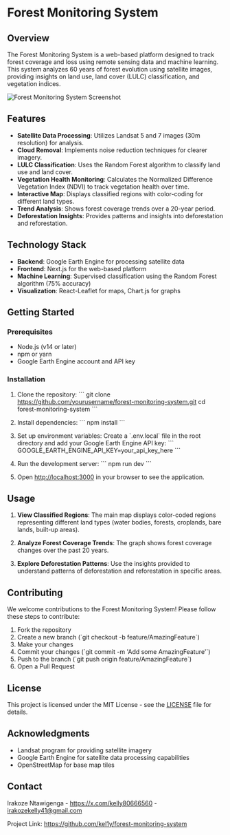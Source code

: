 # Forest Monitoring System

## Overview

The Forest Monitoring System is a web-based platform designed to track forest coverage and loss using remote sensing data and machine learning. This system analyzes 60 years of forest evolution using satellite images, providing insights on land use, land cover (LULC) classification, and vegetation indices.

![Forest Monitoring System Screenshot](/placeholder.svg?height=300&width=600)

## Features

- **Satellite Data Processing**: Utilizes Landsat 5 and 7 images (30m resolution) for analysis.
- **Cloud Removal**: Implements noise reduction techniques for clearer imagery.
- **LULC Classification**: Uses the Random Forest algorithm to classify land use and land cover.
- **Vegetation Health Monitoring**: Calculates the Normalized Difference Vegetation Index (NDVI) to track vegetation health over time.
- **Interactive Map**: Displays classified regions with color-coding for different land types.
- **Trend Analysis**: Shows forest coverage trends over a 20-year period.
- **Deforestation Insights**: Provides patterns and insights into deforestation and reforestation.

## Technology Stack

- **Backend**: Google Earth Engine for processing satellite data
- **Frontend**: Next.js for the web-based platform
- **Machine Learning**: Supervised classification using the Random Forest algorithm (75% accuracy)
- **Visualization**: React-Leaflet for maps, Chart.js for graphs

## Getting Started

### Prerequisites

- Node.js (v14 or later)
- npm or yarn
- Google Earth Engine account and API key

### Installation

1. Clone the repository:
   \`\`\`
   git clone https://github.com/yourusername/forest-monitoring-system.git
   cd forest-monitoring-system
   \`\`\`

2. Install dependencies:
   \`\`\`
   npm install
   \`\`\`

3. Set up environment variables:
   Create a \`.env.local\` file in the root directory and add your Google Earth Engine API key:
   \`\`\`
   GOOGLE_EARTH_ENGINE_API_KEY=your_api_key_here
   \`\`\`

4. Run the development server:
   \`\`\`
   npm run dev
   \`\`\`

5. Open [http://localhost:3000](http://localhost:3000) in your browser to see the application.

## Usage

1. **View Classified Regions**: The main map displays color-coded regions representing different land types (water bodies, forests, croplands, bare lands, built-up areas).

2. **Analyze Forest Coverage Trends**: The graph shows forest coverage changes over the past 20 years.

3. **Explore Deforestation Patterns**: Use the insights provided to understand patterns of deforestation and reforestation in specific areas.

## Contributing

We welcome contributions to the Forest Monitoring System! Please follow these steps to contribute:

1. Fork the repository
2. Create a new branch (\`git checkout -b feature/AmazingFeature\`)
3. Make your changes
4. Commit your changes (\`git commit -m 'Add some AmazingFeature'\`)
5. Push to the branch (\`git push origin feature/AmazingFeature\`)
6. Open a Pull Request

## License

This project is licensed under the MIT License - see the [LICENSE](LICENSE) file for details.

## Acknowledgments

- Landsat program for providing satellite imagery
- Google Earth Engine for satellite data processing capabilities
- OpenStreetMap for base map tiles

## Contact

Irakoze Ntawigenga - https://x.com/kelly80666560 - irakozekelly41@gmail.com

Project Link: https://github.com/kel1y/forest-monitoring-system

